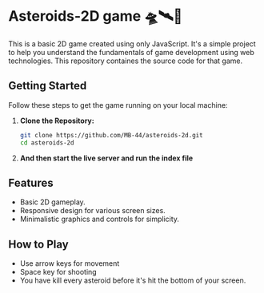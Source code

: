 # Asteroids-2D game 🛸🛰🌠

This is a basic 2D game created using only JavaScript. It's a simple project to help you understand the fundamentals of game development using web technologies. This repository containes the source code for that game.

## Getting Started

Follow these steps to get the game running on your local machine:

1. **Clone the Repository:**
   ```bash
   git clone https://github.com/MB-44/asteroids-2d.git
   cd asteroids-2d
2. **And then start the live server and run the index file**

## Features

- Basic 2D gameplay.
- Responsive design for various screen sizes.
- Minimalistic graphics and controls for simplicity.

## How to Play

- Use arrow keys for movement
- Space key for shooting
- You have kill every asteroid before it's hit the bottom of your screen.
